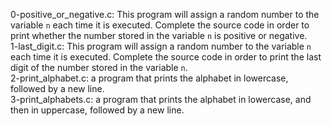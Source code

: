 0-positive_or_negative.c: This program will assign a random number to the variable ```n``` each time it is executed. Complete the source code in order to print whether the number stored in the variable ```n``` is positive or negative.
<br>1-last_digit.c: This program will assign a random number to the variable ```n``` each time it is executed. Complete the source code in order to print the last digit of the number stored in the variable ```n```.
<br>2-print_alphabet.c: a program that prints the alphabet in lowercase, followed by a new line.
<br>3-print_alphabets.c: a program that prints the alphabet in lowercase, and then in uppercase, followed by a new line.
